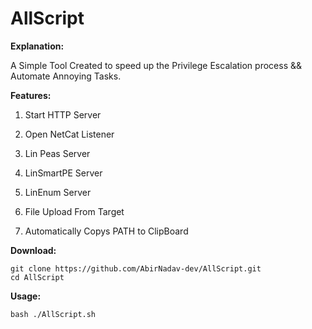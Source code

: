 # AllScript


**Explanation:**

A Simple Tool Created to speed up the Privilege Escalation process && Automate Annoying Tasks.


**Features:**

1. Start HTTP Server                                                                                                                                                                         
2. Open NetCat Listener                                                                                                                                                                      
3. Lin Peas Server                                                                                                                                                                           
4. LinSmartPE Server                                                                                                                                                                         
5. LinEnum Server 

6. File Upload From Target

7. Automatically Copys PATH to ClipBoard




**Download:**

```
git clone https://github.com/AbirNadav-dev/AllScript.git 
cd AllScript
```


**Usage:**
```
bash ./AllScript.sh
```





